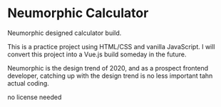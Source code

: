# Neumorphic Calculator

Neumorphic designed calculator build.

This is a practice project using HTML/CSS and vanilla JavaScript. I will convert this project into a Vue.js build someday in the future.

Neumorphic is the design trend of 2020, and as a prospect frontend developer, catching up with the design trend is no less important tahn actual coding.

no license needed 
